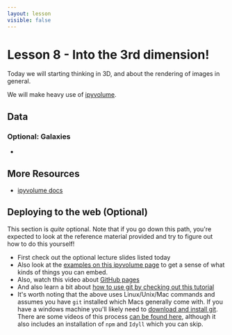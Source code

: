 ```yaml
---
layout: lesson
visible: false
---
```


# Lesson 8 - Into the 3rd dimension!

Today we will starting thinking in 3D, and about the rendering of images in general.

We will make heavy use of [ipyvolume](https://ipyvolume.readthedocs.io/en/latest/).

## Data

### Optional: Galaxies

 * 

## More Resources

 * [ipyvolume docs](https://ipyvolume.readthedocs.io/en/latest/)


## Deploying to the web (Optional)

This section is *quite* optional.  Note that if you go down this path, you're expected to look at the reference material provided and try to figure out how to do this yourself!

 * First check out the optional lecture slides listed today
 * Also look at the [examples on this ipyvolume page](https://ipyvolume.readthedocs.io/en/latest/bqplot.html#) to get a sense of what kinds of things you can embed.
 * Also, watch this video about [GitHub pages](https://pages.github.com/)
 * And also learn a bit about [how to use git by checking out this tutorial](https://product.hubspot.com/blog/git-and-github-tutorial-for-beginners)
 * It's worth noting that the above uses Linux/Unix/Mac commands and assumes you have ```git``` installed which Macs generally come with. If you have a windows machine you'll likely need to [download and install git](https://git-scm.com/).  There are some videos of this process [can be found here](https://uiuc-ischool-dataviz.github.io/spring2019online/week10/), although it also includes an installation of ```npm``` and ```Idyll``` which you can skip.
